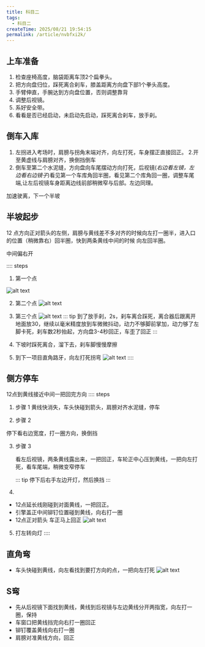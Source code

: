 ```yaml
---
title: 科目二
tags:
  - 科目二
createTime: 2025/08/21 19:54:15
permalink: /article/nvbfxi2k/
---
```

## 上车准备

1. 检查座椅高度，脑袋距离车顶2个扁拳头。
2. 把方向盘归位，踩死离合刹车，膝盖距离方向盘下部1个拳头高度。
3. 手臂伸直，手腕达到方向盘位置，否则调整靠背
4. 调整后视镜。
5. 系好安全带。
6. 看看是否已经启动，未启动先启动，踩死离合刹车，放手刹。
## 倒车入库
 1. 左拐进入考场时，肩膀与拐角末端对齐，向左打死，车身摆正直接回正。
 2.开至黄虚线与肩膀对齐，换倒挡倒车
 3. 倒车至第二个水泥缝，方向盘向车尾摆动方向打死，后视镜(*右边看左镜，左边看右边镜子*)看见第一个车库角回半圈，看见第二个库角回一圈，调整车尾端,让左后视镜车身距离边线前部稍微窄与后部。左边同理。

加速驶离，下一个半坡

 

## 半坡起步
12 点方向正对箭头的左侧，肩膀与黄线差不多对齐的时候向左打一圈半，进入口的位置（稍微靠右）回半圈，快到两条黄线中间的时候 向左回半圈。

 中间偏右开

:::: steps
1. 第一个点

 ![alt text](../img/0ab8659ae72f36810c683017757dcca.jpg)

2. 第二个点
![alt text](../img/22805ea124e169d20f32bc2a18cbefa.jpg)

3. 第三个点
![alt text](../img/786062b8701eb14c63286bd7d3171ff.jpg)
   ::: tip
   到了放手刹，2s，刹车离合踩死，离合器后跟离开地面放30，继续以毫米精度放到车微微抖动，动力不够脚前掌加，动力够了左脚卡死，刹车数2秒抬起，方向盘3-4秒回正，车歪了回正
   :::

4. 下坡时踩死离合，溜下去，刹车脚慢慢摩擦
5. 到下一项目直角路牙，向左打死拐弯
![alt text](../img/6506259442942610fbaf1f4e48bb654.jpg)
::::
## 侧方停车
12点到黄线接近中间一把回完方向
:::: steps
1. 步骤 1
黄线快消失，车头快碰到箭头，肩膀对齐水泥缝，停车

2. 步骤 2

  停下看右边宽度，打一圈方向，换倒挡

3. 步骤 3
   
   看左后视镜，两条黄线露出来，一把回正，车轮正中心压到黄线，一把向左打死，看车尾端，稍微变窄停车

   ::: tip
   停下后右手左边开灯，然后换挡
   :::

4. 
* 12点延长线刚碰到对面黄线，一把回正。
* 引擎盖正中间铆钉位置碰到黄线，向右打一圈
* 12点正对箭头 车正马上回正
![alt text](../img/7d6a438a58eea4f76f36977f6e1f206.jpg)
5. 打左转向灯
::::

## 直角弯
* 车头快碰到黄线，向左看找到要打方向的点，一把向左打死
![alt text](../img/ef322bffdc2f12dafeeede113e48be2.jpg)
## S弯
* 先从后视镜下面找到黄线，黄线到后视镜与左边黄线分开两指宽，向左打一圈，保持
* 车窗口把黄线挡完向右打一圈回正
* 铆钉覆盖黄线向右打一圈
* 肩膀对准黄线方向，回正